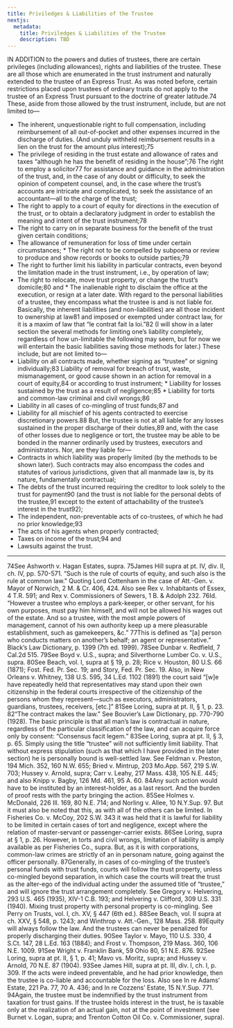 ```yaml
---
title: Priviledges & Liabilities of the Trustee
nextjs:
  metadata:
    title: Priviledges & Liabilities of the Trustee
    description: TBD
---
```

IN ADDITION to the powers and duties of trustees, there are certain privileges (including allowances), rights and liabilities of the trustee. These are all those which are enumerated in the trust instrument and naturally extended to the trustee of an Express Trust. As was noted before, certain restrictions placed upon trustees of ordinary trusts do not apply to the trustee of an Express Trust pursuant to the doctrine of greater latitude.74 These, aside from those allowed by the trust instrument, include, but are not limited to— 
* The inherent, unquestionable right to full compensation, including reimbursement of all out-of-pocket and other expenses incurred in the discharge of duties. (And unduly withheld reimbursement results in a lien on the trust for the amount plus interest);75 
* The privilege of residing in the trust estate and allowance of rates and taxes “although he has the benefit of residing in the house”;76 
The right to employ a solicitor77 for assistance and guidance in the administration of the trust, and, in the case of any doubt or difficulty, to seek the opinion of competent counsel, and, in the case where the trust’s accounts are intricate and complicated, to seek the assistance of an accountant—all to the charge of the trust; 
* The right to apply to a court of equity for directions in the execution of the trust, or to obtain a declaratory judgment in order to establish the meaning and intent of the trust instrument;78 
* The right to carry on in separate business for the benefit of the trust given certain conditions; 
* The allowance of remuneration for loss of time under certain circumstances; * The right not to be compelled by subpoena or review to produce and show records or books to outside parties;79 
* The right to further limit his liability in particular contracts, even beyond the limitation made in the trust instrument, i.e., by operation of law; 
* The right to relocate, move trust property, or change the trust’s domicile;80 and * The inalienable right to disclaim the office at the execution, or resign at a later date. 
With regard to the personal liabilities of a trustee, they encompass what the trustee is and is not liable for. Basically, the inherent liabilities (and non-liabilities) are all those incident to ownership at law81 and imposed or exempted under contract law, for it is a maxim of law that “le contrat fait la loi.”82 (I will show in a later section the several methods for limiting one’s liability completely, regardless of how un-limitable the following may seem, but for now we will entertain the basic liabilities saving those methods for later.) These include, but are not limited to— 
* Liability on all contracts made, whether signing as “trustee” or signing individually;83 
 Liability of removal for breach of trust, waste, mismanagement, or good cause shown in an action for removal in a court of equity,84 or according to trust instrument; * Liability for losses sustained by the trust as a result of negligence;85 * Liability for torts and common-law criminal and civil wrongs;86 
* Liability in all cases of co-mingling of trust funds;87 and 
* Liability for all mischief of his agents contracted to exercise discretionary powers.88 
But, the trustee is not at all liable for any losses sustained in the proper discharge of their duties,89 and, with the case of other losses due to negligence or tort, the trustee may be able to be bonded in the manner ordinarily used by trustees, executors and administrators. Nor, are they liable for— 
* Contracts in which liability was properly limited (by the methods to be shown later). Such contracts may also encompass the codes and statutes of various jurisdictions, given that all manmade law is, by its nature, fundamentally contractual; 
* The debts of the trust incurred requiring the creditor to look solely to the trust for payment90 (and the trust is not liable for the personal debts of the trustee,91 except to the extent of attachability of the trustee’s interest in the trust92); 
* The independent, non-preventable acts of co-trustees, of which he had no prior knowledge;93 
* The acts of his agents when properly contracted; 
* Taxes on income of the trust;94 and 
* Lawsuits against the trust. 

---

74See Ashworth v. Hagan Estates, supra. 
75James Hill supra at pt. IV, div. II, ch. IV, pp. 570-571. “Such is the rule of courts of equity, and such also is the rule at common law.” Quoting Lord Cottenham in the case of Att.-Gen. v. Mayor of Norwich, 2 M. & Cr. 406, 424. Also see Rex v. Inhabitants of Essex, 4 T.R. 591; and Rex v. Commissioners of Sewers, 1 B. & Adolph 232. 76Id. “However a trustee who employs a park-keeper, or other servant, for his own purposes, must pay him himself, and will not be allowed his wages out of the estate. And so a trustee, with the most ample powers of management, cannot of his own authority keep up a mere pleasurable establishment, such as gamekeepers, &c.” 77This is defined as “[a] person who conducts matters on another’s behalf; an agent or representative.” Black’s Law Dictionary, p. 1399 (7th ed. 1999). 
78See Dunbar v. Redfield, 7 Cal.2d 515. 
79See Boyd v. U.S., supra; and Silverthorne Lumber Co. v. U.S., supra. 
80See Beach, vol. I, supra at § 19, p. 28; Rice v. Houston, 80 U.S. 66 (1871); Fost. Fed. Pr. Sec. 19; and Story, Fed. Pr. Sec. 19. Also, in New Orleans v. Whitney, 138 U.S. 595, 34 L.Ed. 1102 (1891) the court said “[w]e have repeatedly held that representatives may stand upon their own citizenship in the federal courts irrespective of the citizenship of the persons whom they represent—such as executors, administrators, guardians, trustees, receivers, [etc.]” 
81See Loring, supra at pt. II, § 1, p. 23. 
82“The contract makes the law.” See Bouvier’s Law Dictionary, pp. 770-790 (1928). The basic principle is that all man’s law is contractual in nature, regardless of the particular classification of the law, and can acquire force only by consent: “Consensus facit legem.” 
83See Loring, supra at pt. II, § 3, p. 65. Simply using the title “trustee” will not sufficiently limit liability. That without express stipulation (such as that which I have provided in the later section) he is personally bound is well-settled law. See Feldman v. Preston, 194 Mich. 352, 160 N.W. 655; Bried v. Mintrup, 203 Mo.App. 567, 219 S.W. 703; Hussey v. Arnold, supra; Carr v. Leahy, 217 Mass. 438, 105 N.E. 445; and also Knipp v. Bagby, 126 Md. 461, 95 A. 60. 
84Any such action would have to be instituted by an interest-holder, as a last resort. And the burden of proof rests with the party bringing the action.
85See Holmes v. McDonald, 226 Ill. 169, 80 N.E. 714; and Norling v. Allee, 10 N.Y.Sup. 97. But it must also be noted that this, as with all of the others can be limited. In Fisheries Co. v. McCoy, 202 S.W. 343 it was held that it is lawful for liability to be limited in certain cases of tort and negligence, except where the relation of master-servant or passenger-carrier exists. 
86See Loring, supra at § 1, p. 26. However, in torts and civil wrongs, limitation of liability is amply available as per Fisheries Co., supra. But, as it is with corporations, common-law crimes are strictly of an in personam nature, going against the officer personally. 
87Generally, in cases of co-mingling of the trustee’s personal funds with trust funds, courts will follow the trust property, unless co-mingled beyond separation, in which case the courts will treat the trust as the alter-ego of the individual acting under the assumed title of “trustee,” and will ignore the trust arrangement completely. See Gregory v. Helvering, 293 U.S. 465 (1935), XIV-1 C.B. 193; and Helvering v. Clifford, 309 U.S. 331 (1940). Mixing trust property with personal property is co-mingling. See Perry on Trusts, vol. I, ch. XV, § 447 (6th ed.). 
88See Beach, vol. II supra at ch. XXV, § 548, p. 1243; and Winthrop v. Att.-Gen., 128 Mass. 258. 89Equity will always follow the law. And the trustees can never be penalized for properly discharging their duties. 90See Taylor v. Mayo, 110 U.S. 330, 4 S.Ct. 147, 28 L.Ed. 163 (1884); and Frost v. Thompson, 219 Mass. 360, 106 N.E. 1009. 
91See Wright v. Franklin Bank, 59 Ohio 80, 51 N.E. 876. 
92See Loring, supra at pt. II, § 1, p. 41; Mavo vs. Moritz, supra; and Hussey v. Arnold, 70 N.E. 87 (1904). 93See James Hill, supra at pt. III, div. I, ch. I, p. 309. If the acts were indeed preventable, and he had prior knowledge, then the trustee is co-liable and accountable for the loss. Also see In re Adams’ Estate, 221 Pa. 77, 70 A. 436; and In re Cozzens’ Estate, 15 N.Y.Sup. 771. 
94Again, the trustee must be indemnified by the trust instrument from taxation for trust gains. If the trustee holds interest in the trust, he is taxable only at the realization of an actual gain, not at the point of investment (see Burnet v. Logan, supra; and Trenton Cotton Oil Co. v. Commissioner, supra). 